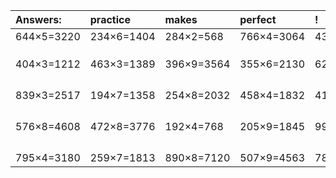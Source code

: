 | Answers: | practice | makes | perfect | ! |
| :--- | :--- | :--- | :--- | :--- |
| 644×5=3220 | 234×6=1404 | 284×2=568 | 766×4=3064 | 437×8=3496 | 
|   |   |   |   |   | 
|   |   |   |   |   | 
|   |   |   |   |   | 
| 404×3=1212 | 463×3=1389 | 396×9=3564 | 355×6=2130 | 625×3=1875 | 
|   |   |   |   |   | 
|   |   |   |   |   | 
|   |   |   |   |   | 
|   |   |   |   |   | 
| 839×3=2517 | 194×7=1358 | 254×8=2032 | 458×4=1832 | 410×4=1640 | 
|   |   |   |   |   | 
|   |   |   |   |   | 
|   |   |   |   |   | 
|   |   |   |   |   | 
| 576×8=4608 | 472×8=3776 | 192×4=768 | 205×9=1845 | 995×9=8955 | 
|   |   |   |   |   | 
|   |   |   |   |   | 
|   |   |   |   |   | 
|   |   |   |   |   | 
| 795×4=3180 | 259×7=1813 | 890×8=7120 | 507×9=4563 | 781×2=1562 | 
